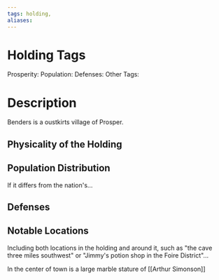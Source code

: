 ```yaml
---
tags: holding,
aliases:
---
```


# Holding Tags
Prosperity:
Population:
Defenses:
Other Tags:

# Description
Benders is a oustkirts village of Prosper.
## Physicality of the Holding

## Population Distribution
If it differs from the nation's...

## Defenses

## Notable Locations
Including both locations in the holding and around it, such as "the cave three miles southwest" or "Jimmy's potion shop in the Foire District"...

In the center of town is a large marble stature of [[Arthur Simonson]]

